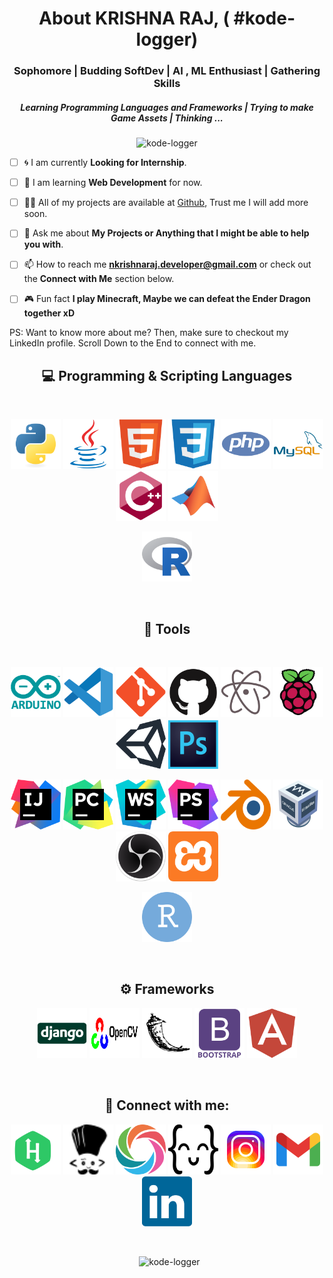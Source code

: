<h1 align="center">About  KRISHNA RAJ, ( #kode-logger)</h1>
<h3 align="center">Sophomore | Budding SoftDev | AI , ML Enthusiast | Gathering Skills </h3>
<h5 align="center"> Learning Programming Languages and Frameworks | Trying to make Game Assets | Thinking ...</h5>

<p align="center"> <img src="https://komarev.com/ghpvc/?username=kode-logger&label=Profile%20views&color=0eb413&style=flat" alt="kode-logger" /> </p>

- [ ] 🌀 I am currently **Looking for Internship**.

- [ ] 🌱 I am learning **Web Development** for now.

- [ ] 👨‍💻 All of my projects are available at [Github](https://github.com/kode-logger), Trust me I will add more soon.

- [ ] 💬 Ask me about **My Projects or Anything that I might be able to help you with**.

- [ ] 📫 How to reach me **nkrishnaraj.developer@gmail.com** or check out the **Connect with Me** section below.

- [ ] 🎮 Fun fact **I play Minecraft, Maybe we can defeat the Ender Dragon together xD**

PS: Want to know more about me? Then, make sure to checkout my LinkedIn profile. Scroll Down to the End to connect with me.

<h2 align="center">💻 Programming & Scripting Languages </h2><br>
<p align="center">
    <a href="https://www.python.org/" target="_blank"><img
            src="https://raw.githubusercontent.com/kode-logger/resource-data-storage/main/kode-logger/python.svg"
            alt="Python" width="80" height="80" title="Python"></a>
    <a href="https://www.java.com/en/" target="_blank"><img
            src="https://raw.githubusercontent.com/kode-logger/resource-data-storage/main/kode-logger/java.svg"
            alt="Java" width="80" height="80" title="Java"></a>
    <a href="https://developer.mozilla.org/en-US/docs/Web/HTML" target="_blank"><img
            src="https://raw.githubusercontent.com/kode-logger/resource-data-storage/main/kode-logger/html5.svg"
            alt="HTML" width="80" height="80" title="HTML"></a>
    <a href="https://developer.mozilla.org/en-US/docs/Web/CSS" target="_blank"><img
            src="https://raw.githubusercontent.com/kode-logger/resource-data-storage/main/kode-logger/css3.svg"
            alt="CSS" width="80" height="80" title="CSS"></a>
    <a href="https://www.php.net/" target="_blank"><img
            src="https://raw.githubusercontent.com/kode-logger/resource-data-storage/main/kode-logger/php.svg" alt="PHP"
            width="80" height="80" title="PHP"></a>
    <a href="https://www.mysql.com/" target="_blank"><img
            src="https://raw.githubusercontent.com/kode-logger/resource-data-storage/main/kode-logger/mysql.svg"
            alt="MySQL" width="80" height="80" title="MySQL"></a>
    <a href="https://isocpp.org/" target="_blank"><img
            src="https://raw.githubusercontent.com/kode-logger/resource-data-storage/main/kode-logger/c%2B%2B.svg"
            alt="C++" width="80" height="80" title="C++"></a>
    <a href="https://www.mathworks.com/" target="_blank"><img
            src="https://raw.githubusercontent.com/kode-logger/resource-data-storage/main/kode-logger/matlab.svg"
            alt="Matlab" width="80" height="80" title="Matlab"></a>
</p>
<p align="center">
    <a href="https://www.r-project.org/" target="_blank"><img
            src="https://raw.githubusercontent.com/kode-logger/resource-data-storage/main/kode-logger/r.svg"
            alt="R Language" width="80" height="80" title="R Language"></a>
</p>
<br>

<h2 align="center">🧰 Tools </h2><br>
<p align="center">
    <a href="https://www.arduino.cc/" target="_blank"><img
            src="https://raw.githubusercontent.com/kode-logger/resource-data-storage/main/kode-logger/arduino.svg"
            alt="Arduino" width="80" height="80" title="Arduino"></a>
    <a href="https://code.visualstudio.com/" target="_blank"><img
            src="https://raw.githubusercontent.com/kode-logger/resource-data-storage/main/kode-logger/vscode.svg"
            alt="Visual Studio Code" width="80" height="80" title="Visual Studio Code"></a>
    <a href="https://git-scm.com/" target="_blank"><img
            src="https://raw.githubusercontent.com/kode-logger/resource-data-storage/main/kode-logger/git.svg" alt="Git"
            width="80" height="80" title="Git"></a>
    <a href="https://github.com/" target="_blank"><img
            src="https://raw.githubusercontent.com/kode-logger/resource-data-storage/main/kode-logger/github.svg"
            alt="Github" width="80" height="80" title="GitHub"></a>
    <a href="https://atom.io/" target="_blank"><img
            src="https://raw.githubusercontent.com/kode-logger/resource-data-storage/main/kode-logger/atom.svg"
            alt="Atom Editor" width="80" height="80" title="Atom Editor"></a>
    <a href="https://www.raspberrypi.org/" target="_blank"><img
            src="https://raw.githubusercontent.com/kode-logger/resource-data-storage/main/kode-logger/raspberrypi.svg"
            alt="Raspberry Pi" width="80" height="80" title="Raspberry Pi"></a>
    <a href="https://unity.com/" target="_blank"><img
            src="https://raw.githubusercontent.com/kode-logger/resource-data-storage/main/kode-logger/unity.svg"
            alt="Unity Game Engine" width="80" height="80" title="Unity Game Engine"></a>
    <a href="https://www.adobe.com/in/products/photoshop.html?sdid=SGDJMMG3&mv=search&ef_id=EAIaIQobChMI4PPkw9-w8QIVwjUrCh2LUwpdEAAYASAAEgIrOPD_BwE:G:s&s_kwcid=AL!3085!3!444587836523!b!!g!!%2Bphoto%20%2Bshop!221441468!17534748188&gclid=EAIaIQobChMI4PPkw9-w8QIVwjUrCh2LUwpdEAAYASAAEgIrOPD_BwE"
       target="_blank"><img
            src="https://raw.githubusercontent.com/kode-logger/resource-data-storage/main/kode-logger/photoshop.svg"
            alt="Photoshop" width="80" height="80" title="Photoshop"></a>
</p>
<p align="center">
    <a href="https://www.jetbrains.com/idea/" target="_blank"><img
            src="https://raw.githubusercontent.com/kode-logger/resource-data-storage/main/kode-logger/intellij.svg"
            alt="Intellij" width="80" height="80" title="Intellij Jetbrains"></a>
    <a href="https://www.jetbrains.com/pycharm/" target="_blank"><img
            src="https://raw.githubusercontent.com/kode-logger/resource-data-storage/main/kode-logger/pycharm.svg"
            alt="PyCharm" width="80" height="80" title="PyChram Jetbrains"></a>
    <a href="https://www.jetbrains.com/webstorm/" target="_blank"><img
            src="https://raw.githubusercontent.com/kode-logger/resource-data-storage/main/kode-logger/webstorm.svg"
            alt="WebStrom" width="80" height="80" title="WebStorm Jetbrains"></a>
    <a href="https://www.jetbrains.com/phpstorm/" target="_blank"><img
            src="https://raw.githubusercontent.com/kode-logger/resource-data-storage/main/kode-logger/phpstorm.svg"
            alt="PhpStorm" width="80" height="80" title="PhpStorm Jetbrains"></a>
    <a href="https://www.blender.org/" target="_blank"><img
            src="https://raw.githubusercontent.com/kode-logger/resource-data-storage/main/kode-logger/blender.svg"
            alt="Blender" width="80" height="80" title="Blender"></a>
    <a href="https://www.virtualbox.org/" target="_blank"><img
            src="https://raw.githubusercontent.com/kode-logger/resource-data-storage/main/kode-logger/virtualbox.svg"
            alt="VirtualBox" width="80" height="80" title="Virtual Box"></a>
    <a href="https://obsproject.com/" target="_blank"><img
            src="https://raw.githubusercontent.com/kode-logger/resource-data-storage/main/kode-logger/obs_studio.svg"
            alt="OBS Studio" width="80" height="80" title="OBS Studio"></a>
    <a href="https://www.apachefriends.org/index.html" target="_blank"><img
            src="https://raw.githubusercontent.com/kode-logger/resource-data-storage/main/kode-logger/xampp.svg"
            alt="XAMPP" width="80" height="80" title="XAMPP"></a>
</p>
<p align="center">
    <a href="https://www.rstudio.com/" target="_blank"><img
            src="https://raw.githubusercontent.com/kode-logger/resource-data-storage/main/kode-logger/rstudio.svg"
            alt="R Studio" width="80" height="80" title="R Studio IDE"></a>
</p>
<br>

<h2 align="center">⚙️ Frameworks</h2>
<p align="center">
    <a href="https://www.djangoproject.com/" target="_blank"><img
            src="https://raw.githubusercontent.com/kode-logger/resource-data-storage/main/kode-logger/django.svg"
            alt="Django" width="80" height="80" title="Django"></a>
    <a href="https://opencv.org/" target="_blank"><img
            src="https://raw.githubusercontent.com/kode-logger/resource-data-storage/main/kode-logger/opencv.svg"
            alt="OpenCV" width="80" height="80" title="OpenCV"></a>
    <a href="https://flask.palletsprojects.com/en/2.0.x/" target="_blank"><img
            src="https://raw.githubusercontent.com/kode-logger/resource-data-storage/main/kode-logger/flask.svg"
            alt="Flask" width="80" height="80" title="Flask"></a>
    <a href="https://getbootstrap.com/" target="_blank"><img
            src="https://raw.githubusercontent.com/kode-logger/resource-data-storage/main/kode-logger/bootstrap.svg"
            alt="Bootstrap" width="80" height="80" title="Bootstrap"></a>
    <a href="https://angular.io/" target="_blank"><img
            src="https://raw.githubusercontent.com/kode-logger/resource-data-storage/main/kode-logger/angularjs.svg"
            alt="AngularJS" width="80" height="80" title="AngularJS"></a>
</p>
<br>

<h2 align="center">🔗 Connect with me:</h2>
<p align="center">
    <a href="https://www.hackerrank.com/kodelogger" target="_blank"><img
            src="https://raw.githubusercontent.com/kode-logger/resource-data-storage/main/kode-logger/hackerrank.svg"
            alt="Hackerrank" width="80" height="80" title="Hackerranks"></a>
    <a href="https://www.codechef.com/users/n_krishna_raj" target="_blank"><img
            src="https://raw.githubusercontent.com/kode-logger/resource-data-storage/main/kode-logger/codechef.svg"
            alt="CodeChef"
            width="80" height="80" title="Codechef"></a>
    <a href="https://www.sololearn.com/profile/5524697" target="_blank"><img
            src="https://raw.githubusercontent.com/kode-logger/resource-data-storage/main/kode-logger/sololearn.svg"
            alt="SoloLearn"
            width="80" height="80" title="Sololearn"></a>
    <a href="https://exercism.io/" target="_blank"><img
            src="https://raw.githubusercontent.com/kode-logger/resource-data-storage/main/kode-logger/exercism.svg"
            alt="Exercism"
            width="80" height="80" title="Exercism"></a>
    <a href="https://www.instagram.com/kodereaper/" target="_blank"><img
            src="https://raw.githubusercontent.com/kode-logger/resource-data-storage/main/kode-logger/instagram.svg"
            alt="Instagram" width="80" height="80" title="Instagram"></a>
    <a href=mailto: nkrishnaraj.developer@gmail.com" target="_blank"><img
        src="https://raw.githubusercontent.com/kode-logger/resource-data-storage/main/kode-logger/gmail.svg" alt="Gmail"
        width="80" height="80" title="Gmail"></a>
    <a href="https://www.linkedin.com/in/n-krishna-raj-746688127/" target="_blank"><img
            src="https://raw.githubusercontent.com/kode-logger/resource-data-storage/main/kode-logger/linkedin.svg"
            alt="LinkedIn" width="80" height="80" title="LinkedIn"></a>
</p>
<br>

<p align="center">
    &nbsp;
    <img src="https://github-readme-stats.vercel.app/api?username=kode-logger&show_icons=true&theme=dark&title_color=ffffff&text_color=ffffff&locale=en"
         alt="kode-logger"/>
</p>
